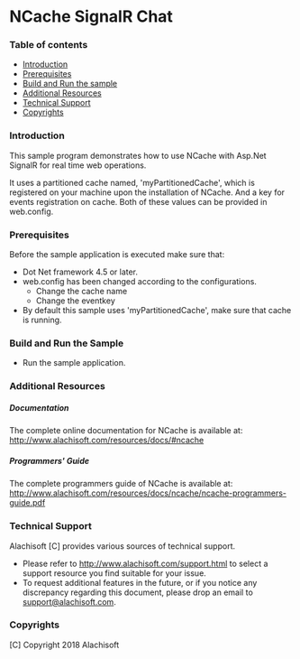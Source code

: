# NCache SignalR Chat

### Table of contents

* [Introduction](#introduction)
* [Prerequisites](#prerequisites)
* [Build and Run the sample](#build-and-run-the-sample)
* [Additional Resources](#additional-resources)
* [Technical Support](#technical-support)
* [Copyrights](#copyrights)

### Introduction

This sample program demonstrates how to use NCache with Asp.Net SignalR for real time web operations.

It uses a partitioned cache named, 'myPartitionedCache', which is registered on your machine upon the installation of NCache.
And a key for events registration on cache. Both of these values can be provided in web.config. 


### Prerequisites

Before the sample application is executed make sure that:

- Dot Net framework 4.5 or later.
- web.config has been changed according to the configurations. 
	- Change the cache name
	- Change the eventkey
- By default this sample uses 'myPartitionedCache', make sure that cache is running. 

### Build and Run the Sample
    
- Run the sample application.

### Additional Resources

##### Documentation
The complete online documentation for NCache is available at:
http://www.alachisoft.com/resources/docs/#ncache

##### Programmers' Guide
The complete programmers guide of NCache is available at:
http://www.alachisoft.com/resources/docs/ncache/ncache-programmers-guide.pdf

### Technical Support

Alachisoft [C] provides various sources of technical support. 

- Please refer to http://www.alachisoft.com/support.html to select a support resource you find suitable for your issue.
- To request additional features in the future, or if you notice any discrepancy regarding this document, please drop an email to [support@alachisoft.com](mailto:support@alachisoft.com).

### Copyrights

[C] Copyright 2018 Alachisoft 